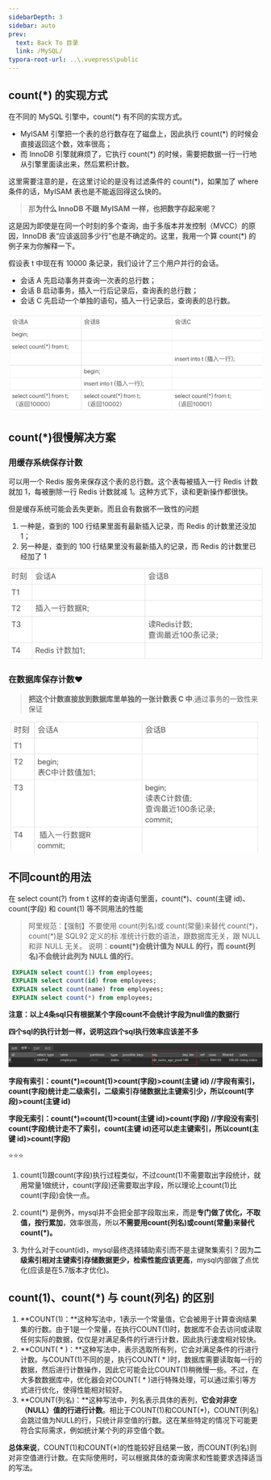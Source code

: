 ```yaml
---
sidebarDepth: 3
sidebar: auto
prev:
  text: Back To 目录
  link: /MySQL/
typora-root-url: ..\.vuepress\public
---
```






## count(*) 的实现方式

在不同的 MySQL 引擎中，count(*) 有不同的实现方式。

- MyISAM 引擎把一个表的总行数存在了磁盘上，因此执行 count(*) 的时候会直接返回这个数，效率很高；
- 而 InnoDB 引擎就麻烦了，它执行 count(*) 的时候，需要把数据一行一行地从引擎里面读出来，然后累积计数。

这里需要注意的是，在这里讨论的是没有过滤条件的 count(*)，如果加了 where 条件的话，MyISAM 表也是不能返回得这么快的。



> 那**为什么 InnoDB 不跟 MyISAM 一样，也把数字存起来呢？**

这是因为即使是在同一个时刻的多个查询，由于多版本并发控制（MVCC）的原因，InnoDB 表“应该返回多少行”也是不确定的。这里，我用一个算 count(*) 的例子来为你解释一下。

假设表 t 中现在有 10000 条记录，我们设计了三个用户并行的会话。

- 会话 A 先启动事务并查询一次表的总行数；
- 会话 B 启动事务，插入一行后记录后，查询表的总行数；
- 会话 C 先启动一个单独的语句，插入一行记录后，查询表的总行数。

![image-20230509221218260](/images/MySQL/image-20230509221218260.png)



## count(*)很慢解决方案

### 用缓存系统保存计数

可以用一个 Redis 服务来保存这个表的总行数。这个表每被插入一行 Redis 计数就加 1，每被删除一行 Redis 计数就减 1。这种方式下，读和更新操作都很快。

但是缓存系统可能会丢失更新。而且会有数据不一致性的问题

1. 一种是，查到的 100 行结果里面有最新插入记录，而 Redis 的计数里还没加 1；
2. 另一种是，查到的 100 行结果里没有最新插入的记录，而 Redis 的计数里已经加了 1

![image-20230509221425761](/images/MySQL/image-20230509221425761.png)

### 在数据库保存计数❤️

> **把这个计数直接放到数据库里单独的一张计数表 C 中**.通过事务的一致性来保证

![image-20230509221538424](/images/MySQL/image-20230509221538424.png)



## 不同count的用法

在 select count(?) from t 这样的查询语句里面，count(*)、count(主键 id)、count(字段) 和 count(1) 等不同用法的性能


> 阿里规范：【强制】不要使用 count(列名)或 count(常量)来替代 count(\*)，count(\*)是 SQL92 定义的标 准统计行数的语法，跟数据库无关，跟 NULL 和非 NULL 无关。 说明：**count(*)会统计值为 NULL 的行，而 count(列名)不会统计此列为 NULL 值的行**。

```sql
 EXPLAIN select count(1) from employees;
 EXPLAIN select count(id) from employees;
 EXPLAIN select count(name) from employees;
 EXPLAIN select count(*) from employees;      
```

**注意：以上4条sql只有根据某个字段count不会统计字段为null值的数据行**

**四个sql的执行计划一样，说明这四个sql执行效率应该差不多**

![image-20211028201409693](/images/MySQL/image-20211028201409693.png)

**字段有索引：count(\*)≈count(1)>count(字段)>count(主键 id)    //字段有索引，count(字段)统计走二级索引，二级索引存储数据比主键索引少，所以count(字段)>count(主键 id)** 

**字段无索引：count(\*)≈count(1)>count(主键 id)>count(字段)    //字段没有索引count(字段)统计走不了索引，count(主键 id)还可以走主键索引，所以count(主键 id)>count(字段)**

⭐⭐⭐

1. count(1)跟count(字段)执行过程类似，不过count(1)不需要取出字段统计，就用常量1做统计，count(字段)还需要取出字段，所以理论上count(1)比count(字段)会快一点。

2. count(\*) 是例外，mysql并不会把全部字段取出来，而是**专门做了优化，不取值，按行累加**，效率很高，所以**不需要用count(列名)或count(常量)来替代 count(*)。**

3. 为什么对于count(id)，mysql最终选择辅助索引而不是主键聚集索引？因为**二级索引相对主键索引存储数据更少，检索性能应该更高**，mysql内部做了点优化(应该是在5.7版本才优化)。



## count(1)、count(\*) 与 count(列名) 的区别

1. **COUNT(1)：**这种写法中，1表示一个常量值，它会被用于计算查询结果集的行数。由于1是一个常量，在执行COUNT(1)时，数据库不会去访问或读取任何实际的数据，仅仅是对满足条件的行进行计数，因此执行速度相对较快。
2. **COUNT( * )：**这种写法中，表示选取所有列，它会对满足条件的行进行计数。与COUNT(1)不同的是，执行COUNT( * )时，数据库需要读取每一行的数据，然后进行计数操作，因此它可能会比COUNT(1)稍微慢一些。不过，在大多数数据库中，优化器会对COUNT( * )进行特殊处理，可以通过索引等方式进行优化，使得性能相对较好。
3. **COUNT(列名)：**这种写法中，列名表示具体的表列，**它会对非空（NULL）值的行进行计数**。相比于COUNT(1)和COUNT(*)，COUNT(列名)会跳过值为NULL的行，只统计非空值的行数。这在某些特定的情况下可能更符合实际需求，例如统计某个列的非空值个数。

**总体来说**，COUNT(1)和COUNT(*)的性能较好且结果一致，而COUNT(列名)则对非空值进行计数。在实际使用时，可以根据具体的查询需求和性能要求选择适当的写法。
